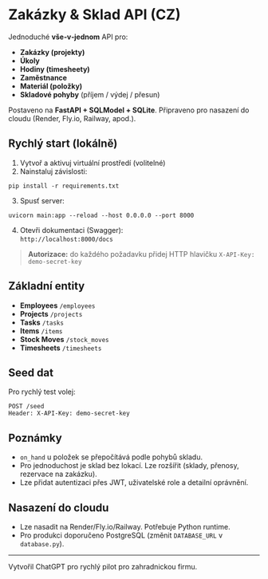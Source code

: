 # Zakázky & Sklad API (CZ)

Jednoduché **vše‑v‑jednom** API pro:
- **Zakázky (projekty)**
- **Úkoly**
- **Hodiny (timesheety)**
- **Zaměstnance**
- **Materiál (položky)**
- **Skladové pohyby** (příjem / výdej / přesun)

Postaveno na **FastAPI + SQLModel + SQLite**. Připraveno pro nasazení do cloudu (Render, Fly.io, Railway, apod.).

## Rychlý start (lokálně)

1) Vytvoř a aktivuj virtuální prostředí (volitelné)  
2) Nainstaluj závislosti:
```
pip install -r requirements.txt
```
3) Spusť server:
```
uvicorn main:app --reload --host 0.0.0.0 --port 8000
```
4) Otevři dokumentaci (Swagger):  
`http://localhost:8000/docs`

> **Autorizace:** do každého požadavku přidej HTTP hlavičku `X-API-Key: demo-secret-key`

## Základní entity

- **Employees** `/employees`
- **Projects** `/projects`
- **Tasks** `/tasks`
- **Items** `/items`
- **Stock Moves** `/stock_moves`
- **Timesheets** `/timesheets`

## Seed dat
Pro rychlý test volej:
```
POST /seed
Header: X-API-Key: demo-secret-key
```

## Poznámky
- `on_hand` u položek se přepočítává podle pohybů skladu.
- Pro jednoduchost je sklad bez lokací. Lze rozšířit (sklady, přenosy, rezervace na zakázku).
- Lze přidat autentizaci přes JWT, uživatelské role a detailní oprávnění.

## Nasazení do cloudu
- Lze nasadit na Render/Fly.io/Railway. Potřebuje Python runtime.
- Pro produkci doporučeno PostgreSQL (změnit `DATABASE_URL` v `database.py`).

---

Vytvořil ChatGPT pro rychlý pilot pro zahradnickou firmu.
